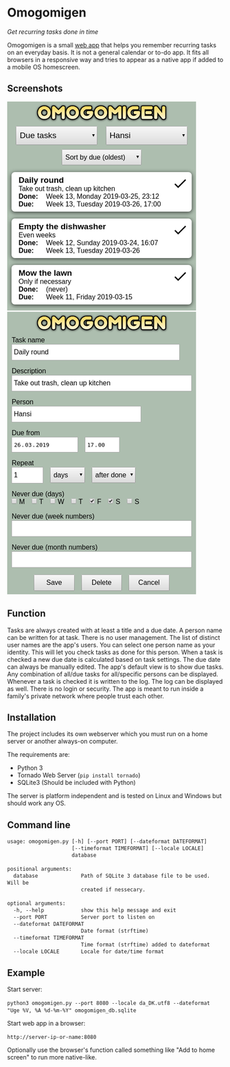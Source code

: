 # Omogomigen

*Get recurring tasks done in time*

Omogomigen is a small [web app](https://en.wikipedia.org/wiki/Web_application) that helps you remember recurring tasks on an everyday basis. It is not a general calendar or to-do app. It fits all browsers in a responsive way and tries to appear as a native app if added to a mobile OS homescreen.

## Screenshots

![Screenshot 1](docs/omogomigen1.png) ![Screenshot 2](docs/omogomigen2.png)

## Function

Tasks are always created with at least a title and a due date. A person name can be written for at task. There is no user management. The list of distinct user names are the app's users. You can select one person name as your identity. This will let you check tasks as done for this person. When a task is checked a new due date is calculated based on task settings. The due date can always be manually edited. The app's default view is to show due tasks. Any combination of all/due tasks for all/specific persons can be displayed. Whenever a task is checked it is written to the log. The log can be displayed as well. There is no login or security. The app is meant to run inside a family's private network where people trust each other.

## Installation

The project includes its own webserver which you must run on a home server or another always-on computer.

The requirements are:

* Python 3
* Tornado Web Server (`pip install tornado`)
* SQLite3 (Should be included with Python)

The server is platform independent and is tested on Linux and Windows but should work any OS.

## Command line

```
usage: omogomigen.py [-h] [--port PORT] [--dateformat DATEFORMAT]
                     [--timeformat TIMEFORMAT] [--locale LOCALE]
                     database

positional arguments:
  database              Path of SQLite 3 database file to be used. Will be
                        created if nessecary.

optional arguments:
  -h, --help            show this help message and exit
  --port PORT           Server port to listen on
  --dateformat DATEFORMAT
                        Date format (strftime)
  --timeformat TIMEFORMAT
                        Time format (strftime) added to dateformat
  --locale LOCALE       Locale for date/time format
```

## Example

Start server:

`python3 omogomigen.py --port 8080 --locale da_DK.utf8 --dateformat "Uge %V, %A %d-%m-%Y" omogomigen_db.sqlite`

Start web app in a browser:

`http://server-ip-or-name:8080`

Optionally use the browser's function called something like "Add to home screen" to run more native-like.
